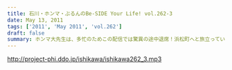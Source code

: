 ```yaml
---
title: 石川・ホンマ・ぶるんのBe-SIDE Your Life! vol.262-3
date: May 13, 2011
tags: ['2011', 'May 2011', 'vol.262']
draft: false
summary: ホンマ大先生は、多忙のためこの配信では驚異の途中退席！浜松町へと旅立っていきました。その後の、ぶるんサンの怒りのアフガンの様子はいわずもがな～～NAMAE
---
```


http://project-phi.ddo.jp/ishikawa/ishikawa262_3.mp3